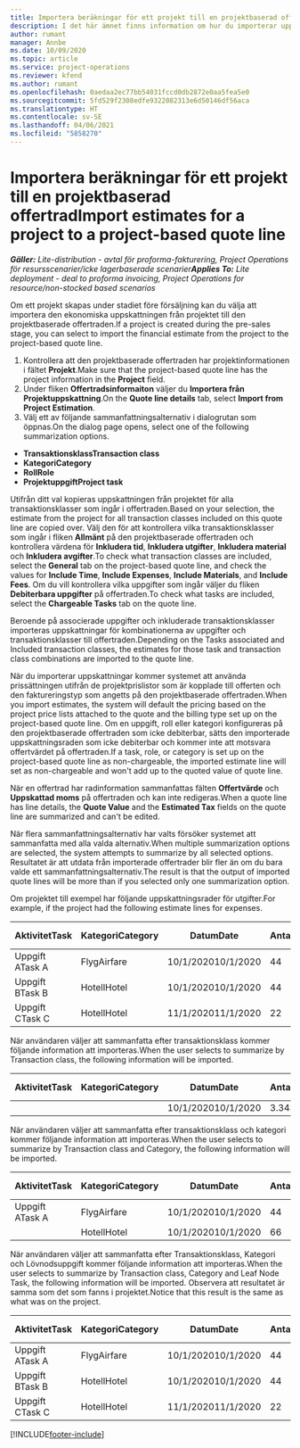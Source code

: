 ```yaml
---
title: Importera beräkningar för ett projekt till en projektbaserad offertrad - lite
description: I det här ämnet finns information om hur du importerar uppskattningar från ett projekt till en offertrad.
author: rumant
manager: Annbe
ms.date: 10/09/2020
ms.topic: article
ms.service: project-operations
ms.reviewer: kfend
ms.author: rumant
ms.openlocfilehash: 0aedaa2ec77bb54031fccd0db2872e0aa5fea5e0
ms.sourcegitcommit: 5fd529f2308edfe9322082313e6d50146df56aca
ms.translationtype: HT
ms.contentlocale: sv-SE
ms.lasthandoff: 04/06/2021
ms.locfileid: "5858270"
---
```

# <a name="import-estimates-for-a-project-to-a-project-based-quote-line"></a><span data-ttu-id="430db-103">Importera beräkningar för ett projekt till en projektbaserad offertrad</span><span class="sxs-lookup"><span data-stu-id="430db-103">Import estimates for a project to a project-based quote line</span></span> 

<span data-ttu-id="430db-104">_**Gäller:** Lite-distribution - avtal för proforma-fakturering, Project Operations för resursscenarier/icke lagerbaserade scenarier_</span><span class="sxs-lookup"><span data-stu-id="430db-104">_**Applies To:** Lite deployment - deal to proforma invoicing, Project Operations for resource/non-stocked based scenarios_</span></span>

<span data-ttu-id="430db-105">Om ett projekt skapas under stadiet före försäljning kan du välja att importera den ekonomiska uppskattningen från projektet till den projektbaserade offertraden.</span><span class="sxs-lookup"><span data-stu-id="430db-105">If a project is created during the pre-sales stage, you can select to import the financial estimate from the project to the project-based quote line.</span></span>

1. <span data-ttu-id="430db-106">Kontrollera att den projektbaserade offertraden har projektinformationen i fältet **Projekt**.</span><span class="sxs-lookup"><span data-stu-id="430db-106">Make sure that the project-based quote line has the project information in the **Project** field.</span></span>
2. <span data-ttu-id="430db-107">Under fliken **Offertradsinformaiton** väljer du **Importera från Projektuppskattning**.</span><span class="sxs-lookup"><span data-stu-id="430db-107">On the **Quote line details** tab, select **Import from Project Estimation**.</span></span>
3. <span data-ttu-id="430db-108">Välj ett av följande sammanfattningsalternativ i dialogrutan som öppnas.</span><span class="sxs-lookup"><span data-stu-id="430db-108">On the dialog page opens, select one of the following summarization options.</span></span>

  - <span data-ttu-id="430db-109">**Transaktionsklass**</span><span class="sxs-lookup"><span data-stu-id="430db-109">**Transaction class**</span></span>
  - <span data-ttu-id="430db-110">**Kategori**</span><span class="sxs-lookup"><span data-stu-id="430db-110">**Category**</span></span>
  - <span data-ttu-id="430db-111">**Roll**</span><span class="sxs-lookup"><span data-stu-id="430db-111">**Role**</span></span> 
  - <span data-ttu-id="430db-112">**Projektuppgift**</span><span class="sxs-lookup"><span data-stu-id="430db-112">**Project task**</span></span>

<span data-ttu-id="430db-113">Utifrån ditt val kopieras uppskattningen från projektet för alla transaktionsklasser som ingår i offertraden.</span><span class="sxs-lookup"><span data-stu-id="430db-113">Based on your selection, the estimate from the project for all transaction classes included on this quote line are copied over.</span></span> <span data-ttu-id="430db-114">Välj den för att kontrollera vilka transaktionsklasser som ingår i fliken **Allmänt** på den projektbaserade offertraden och kontrollera värdena för **Inkludera tid**, **Inkludera utgifter**, **Inkludera material** och **Inkludera avgifter**.</span><span class="sxs-lookup"><span data-stu-id="430db-114">To check what transaction classes are included, select the **General** tab on the project-based quote line, and check the values for **Include Time**, **Include Expenses**, **Include Materials**, and **Include Fees**.</span></span>  <span data-ttu-id="430db-115">Om du vill kontrollera vilka uppgifter som ingår väljer du fliken **Debiterbara uppgifter** på offertraden.</span><span class="sxs-lookup"><span data-stu-id="430db-115">To check what tasks are included, select the **Chargeable Tasks** tab on the quote line.</span></span>

<span data-ttu-id="430db-116">Beroende på associerade uppgifter och inkluderade transaktionsklasser importeras uppskattningar för kombinationerna av uppgifter och transaktionsklasser till offertraden.</span><span class="sxs-lookup"><span data-stu-id="430db-116">Depending on the Tasks associated and Included transaction classes, the estimates for those task and transaction class combinations are imported to the quote line.</span></span>

<span data-ttu-id="430db-117">När du importerar uppskattningar kommer systemet att använda prissättningen utifrån de projektprislistor som är kopplade till offerten och den faktureringstyp som angetts på den projektbaserade offertraden.</span><span class="sxs-lookup"><span data-stu-id="430db-117">When you import estimates, the system will default the pricing based on the project price lists attached to the quote and the billing type set up on the project-based quote line.</span></span> <span data-ttu-id="430db-118">Om en uppgift, roll eller kategori konfigureras på den projektbaserade offertraden som icke debiterbar, sätts den importerade uppskattningsraden som icke debiterbar och kommer inte att motsvara offertvärdet på offertraden.</span><span class="sxs-lookup"><span data-stu-id="430db-118">If a task, role, or category is set up on the project-based quote line as non-chargeable, the imported estimate line will set as non-chargeable and won't add up to the quoted value of quote line.</span></span>

<span data-ttu-id="430db-119">När en offertrad har radinformation sammanfattas fälten **Offertvärde** och **Uppskattad moms** på offertraden och kan inte redigeras.</span><span class="sxs-lookup"><span data-stu-id="430db-119">When a quote line has line details, the **Quote Value** and the **Estimated Tax** fields on the quote line are summarized and can't be edited.</span></span>

<span data-ttu-id="430db-120">När flera sammanfattningsalternativ har valts försöker systemet att sammanfatta med alla valda alternativ.</span><span class="sxs-lookup"><span data-stu-id="430db-120">When multiple summarization options are selected, the system attempts to summarize by all selected options.</span></span> <span data-ttu-id="430db-121">Resultatet är att utdata från importerade offertrader blir fler än om du bara valde ett sammanfattningsalternativ.</span><span class="sxs-lookup"><span data-stu-id="430db-121">The result is that the output of imported quote lines will be more than if you selected only one summarization option.</span></span>

<span data-ttu-id="430db-122">Om projektet till exempel har följande uppskattningsrader för utgifter.</span><span class="sxs-lookup"><span data-stu-id="430db-122">For example, if the project had the following estimate lines for expenses.</span></span>

| <span data-ttu-id="430db-123">Aktivitet</span><span class="sxs-lookup"><span data-stu-id="430db-123">Task</span></span> | <span data-ttu-id="430db-124">Kategori</span><span class="sxs-lookup"><span data-stu-id="430db-124">Category</span></span> | <span data-ttu-id="430db-125">Datum</span><span class="sxs-lookup"><span data-stu-id="430db-125">Date</span></span> | <span data-ttu-id="430db-126">Antal</span><span class="sxs-lookup"><span data-stu-id="430db-126">Quantity</span></span> | <span data-ttu-id="430db-127">Enhetspris</span><span class="sxs-lookup"><span data-stu-id="430db-127">Unit price</span></span> | <span data-ttu-id="430db-128">Belopp</span><span class="sxs-lookup"><span data-stu-id="430db-128">Amount</span></span> |
| --- | --- | --- | --- | --- | --- |
| <span data-ttu-id="430db-129">Uppgift A</span><span class="sxs-lookup"><span data-stu-id="430db-129">Task A</span></span> | <span data-ttu-id="430db-130">Flyg</span><span class="sxs-lookup"><span data-stu-id="430db-130">Airfare</span></span> | <span data-ttu-id="430db-131">10/1/2020</span><span class="sxs-lookup"><span data-stu-id="430db-131">10/1/2020</span></span> | <span data-ttu-id="430db-132">4</span><span class="sxs-lookup"><span data-stu-id="430db-132">4</span></span> | <span data-ttu-id="430db-133">400</span><span class="sxs-lookup"><span data-stu-id="430db-133">400</span></span> | <span data-ttu-id="430db-134">1600</span><span class="sxs-lookup"><span data-stu-id="430db-134">1600</span></span> |
| <span data-ttu-id="430db-135">Uppgift B</span><span class="sxs-lookup"><span data-stu-id="430db-135">Task B</span></span> | <span data-ttu-id="430db-136">Hotell</span><span class="sxs-lookup"><span data-stu-id="430db-136">Hotel</span></span> | <span data-ttu-id="430db-137">10/1/2020</span><span class="sxs-lookup"><span data-stu-id="430db-137">10/1/2020</span></span> | <span data-ttu-id="430db-138">4</span><span class="sxs-lookup"><span data-stu-id="430db-138">4</span></span> | <span data-ttu-id="430db-139">200</span><span class="sxs-lookup"><span data-stu-id="430db-139">200</span></span> | <span data-ttu-id="430db-140">800</span><span class="sxs-lookup"><span data-stu-id="430db-140">800</span></span> |
| <span data-ttu-id="430db-141">Uppgift C</span><span class="sxs-lookup"><span data-stu-id="430db-141">Task C</span></span> | <span data-ttu-id="430db-142">Hotell</span><span class="sxs-lookup"><span data-stu-id="430db-142">Hotel</span></span> | <span data-ttu-id="430db-143">11/1/2020</span><span class="sxs-lookup"><span data-stu-id="430db-143">11/1/2020</span></span> | <span data-ttu-id="430db-144">2</span><span class="sxs-lookup"><span data-stu-id="430db-144">2</span></span> | <span data-ttu-id="430db-145">200</span><span class="sxs-lookup"><span data-stu-id="430db-145">200</span></span> | <span data-ttu-id="430db-146">400</span><span class="sxs-lookup"><span data-stu-id="430db-146">400</span></span> |

<span data-ttu-id="430db-147">När användaren väljer att sammanfatta efter transaktionsklass kommer följande information att importeras.</span><span class="sxs-lookup"><span data-stu-id="430db-147">When the user selects to summarize by Transaction class, the following information will be imported.</span></span>

| <span data-ttu-id="430db-148">Aktivitet</span><span class="sxs-lookup"><span data-stu-id="430db-148">Task</span></span> | <span data-ttu-id="430db-149">Kategori</span><span class="sxs-lookup"><span data-stu-id="430db-149">Category</span></span> | <span data-ttu-id="430db-150">Datum</span><span class="sxs-lookup"><span data-stu-id="430db-150">Date</span></span> | <span data-ttu-id="430db-151">Antal</span><span class="sxs-lookup"><span data-stu-id="430db-151">Quantity</span></span> | <span data-ttu-id="430db-152">Enhetspris</span><span class="sxs-lookup"><span data-stu-id="430db-152">Unit price</span></span> | <span data-ttu-id="430db-153">Belopp</span><span class="sxs-lookup"><span data-stu-id="430db-153">Amount</span></span> |
| --- | --- | --- | --- | --- | --- |
|||<span data-ttu-id="430db-154">10/1/2020</span><span class="sxs-lookup"><span data-stu-id="430db-154">10/1/2020</span></span> | <span data-ttu-id="430db-155">3.34</span><span class="sxs-lookup"><span data-stu-id="430db-155">3.34</span></span> | <span data-ttu-id="430db-156">840</span><span class="sxs-lookup"><span data-stu-id="430db-156">840</span></span> | <span data-ttu-id="430db-157">2800</span><span class="sxs-lookup"><span data-stu-id="430db-157">2800</span></span> |

<span data-ttu-id="430db-158">När användaren väljer att sammanfatta efter transaktionsklass och kategori kommer följande information att importeras.</span><span class="sxs-lookup"><span data-stu-id="430db-158">When the user selects to summarize by Transaction class and Category, the following information will be imported.</span></span>

| <span data-ttu-id="430db-159">Aktivitet</span><span class="sxs-lookup"><span data-stu-id="430db-159">Task</span></span> | <span data-ttu-id="430db-160">Kategori</span><span class="sxs-lookup"><span data-stu-id="430db-160">Category</span></span> | <span data-ttu-id="430db-161">Datum</span><span class="sxs-lookup"><span data-stu-id="430db-161">Date</span></span> | <span data-ttu-id="430db-162">Antal</span><span class="sxs-lookup"><span data-stu-id="430db-162">Quantity</span></span> | <span data-ttu-id="430db-163">Enhetspris</span><span class="sxs-lookup"><span data-stu-id="430db-163">Unit price</span></span> | <span data-ttu-id="430db-164">Belopp</span><span class="sxs-lookup"><span data-stu-id="430db-164">Amount</span></span> |
| --- | --- | --- | --- | --- | --- |
| <span data-ttu-id="430db-165">Uppgift A</span><span class="sxs-lookup"><span data-stu-id="430db-165">Task A</span></span> | <span data-ttu-id="430db-166">Flyg</span><span class="sxs-lookup"><span data-stu-id="430db-166">Airfare</span></span> | <span data-ttu-id="430db-167">10/1/2020</span><span class="sxs-lookup"><span data-stu-id="430db-167">10/1/2020</span></span> | <span data-ttu-id="430db-168">4</span><span class="sxs-lookup"><span data-stu-id="430db-168">4</span></span> | <span data-ttu-id="430db-169">400</span><span class="sxs-lookup"><span data-stu-id="430db-169">400</span></span> | <span data-ttu-id="430db-170">1600</span><span class="sxs-lookup"><span data-stu-id="430db-170">1600</span></span> |
| | <span data-ttu-id="430db-171">Hotell</span><span class="sxs-lookup"><span data-stu-id="430db-171">Hotel</span></span> | <span data-ttu-id="430db-172">10/1/2020</span><span class="sxs-lookup"><span data-stu-id="430db-172">10/1/2020</span></span> | <span data-ttu-id="430db-173">6</span><span class="sxs-lookup"><span data-stu-id="430db-173">6</span></span> | <span data-ttu-id="430db-174">200</span><span class="sxs-lookup"><span data-stu-id="430db-174">200</span></span> | <span data-ttu-id="430db-175">1200</span><span class="sxs-lookup"><span data-stu-id="430db-175">1200</span></span> |

<span data-ttu-id="430db-176">När användaren väljer att sammanfatta efter Transaktionsklass, Kategori och Lövnodsuppgift kommer följande information att importeras.</span><span class="sxs-lookup"><span data-stu-id="430db-176">When the user selects to summarize by Transaction class, Category and Leaf Node Task, the following information will be imported.</span></span> <span data-ttu-id="430db-177">Observera att resultatet är samma som det som fanns i projektet.</span><span class="sxs-lookup"><span data-stu-id="430db-177">Notice that this result is the same as what was on the project.</span></span>

| <span data-ttu-id="430db-178">Aktivitet</span><span class="sxs-lookup"><span data-stu-id="430db-178">Task</span></span> | <span data-ttu-id="430db-179">Kategori</span><span class="sxs-lookup"><span data-stu-id="430db-179">Category</span></span> | <span data-ttu-id="430db-180">Datum</span><span class="sxs-lookup"><span data-stu-id="430db-180">Date</span></span> | <span data-ttu-id="430db-181">Antal</span><span class="sxs-lookup"><span data-stu-id="430db-181">Quantity</span></span> | <span data-ttu-id="430db-182">Enhetspris</span><span class="sxs-lookup"><span data-stu-id="430db-182">Unit price</span></span> | <span data-ttu-id="430db-183">Belopp</span><span class="sxs-lookup"><span data-stu-id="430db-183">Amount</span></span> |
| --- | --- | --- | --- | --- | --- |
| <span data-ttu-id="430db-184">Uppgift A</span><span class="sxs-lookup"><span data-stu-id="430db-184">Task A</span></span> | <span data-ttu-id="430db-185">Flyg</span><span class="sxs-lookup"><span data-stu-id="430db-185">Airfare</span></span> | <span data-ttu-id="430db-186">10/1/2020</span><span class="sxs-lookup"><span data-stu-id="430db-186">10/1/2020</span></span> | <span data-ttu-id="430db-187">4</span><span class="sxs-lookup"><span data-stu-id="430db-187">4</span></span> | <span data-ttu-id="430db-188">400</span><span class="sxs-lookup"><span data-stu-id="430db-188">400</span></span> | <span data-ttu-id="430db-189">1600</span><span class="sxs-lookup"><span data-stu-id="430db-189">1600</span></span> |
| <span data-ttu-id="430db-190">Uppgift B</span><span class="sxs-lookup"><span data-stu-id="430db-190">Task B</span></span> | <span data-ttu-id="430db-191">Hotell</span><span class="sxs-lookup"><span data-stu-id="430db-191">Hotel</span></span> | <span data-ttu-id="430db-192">10/1/2020</span><span class="sxs-lookup"><span data-stu-id="430db-192">10/1/2020</span></span> | <span data-ttu-id="430db-193">4</span><span class="sxs-lookup"><span data-stu-id="430db-193">4</span></span> | <span data-ttu-id="430db-194">200</span><span class="sxs-lookup"><span data-stu-id="430db-194">200</span></span> | <span data-ttu-id="430db-195">800</span><span class="sxs-lookup"><span data-stu-id="430db-195">800</span></span> |
| <span data-ttu-id="430db-196">Uppgift C</span><span class="sxs-lookup"><span data-stu-id="430db-196">Task C</span></span> | <span data-ttu-id="430db-197">Hotell</span><span class="sxs-lookup"><span data-stu-id="430db-197">Hotel</span></span> | <span data-ttu-id="430db-198">11/1/2020</span><span class="sxs-lookup"><span data-stu-id="430db-198">11/1/2020</span></span> | <span data-ttu-id="430db-199">2</span><span class="sxs-lookup"><span data-stu-id="430db-199">2</span></span> | <span data-ttu-id="430db-200">200</span><span class="sxs-lookup"><span data-stu-id="430db-200">200</span></span> | <span data-ttu-id="430db-201">400</span><span class="sxs-lookup"><span data-stu-id="430db-201">400</span></span> |


[!INCLUDE[footer-include](../../includes/footer-banner.md)]
